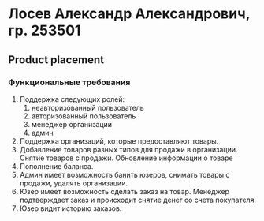 # Лосев Александр Александрович, гр. 253501

## Product placement

### Функциональные требования

1. Поддержка следующих ролей:
    1. неавторизованный пользователь
    2. авторизованный пользователь
    3. менеджер организации
    4. админ
2. Поддержка организаций, которые предоставляют товары. 
3. Добавление товаров разных типов для продажи в организации. Снятие товаров с продажи. Обновление информации о товаре
4. Пополнение баланса.
5. Админ имеет возможность банить юзеров, снимать товары с продажи, удалять организации.
6. Юзер имеет возможность сделать заказ на товар. Менеджер подтверждает заказ и происходит снятие денег со счета покупателя. 
7. Юзер видит историю заказов.